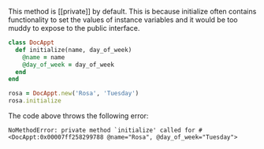 This method is [[private]] by default. This is because initialize often contains functionality to set the values of instance variables and it would be too muddy to expose to the public interface. 

```ruby
class DocAppt
  def initialize(name, day_of_week)
    @name = name
    @day_of_week = day_of_week
  end
end

rosa = DocAppt.new('Rosa', 'Tuesday')
rosa.initialize
```

The code above throws the following error: 
```
NoMethodError: private method `initialize' called for #<DocAppt:0x00007ff258299788 @name="Rosa", @day_of_week="Tuesday">
```
